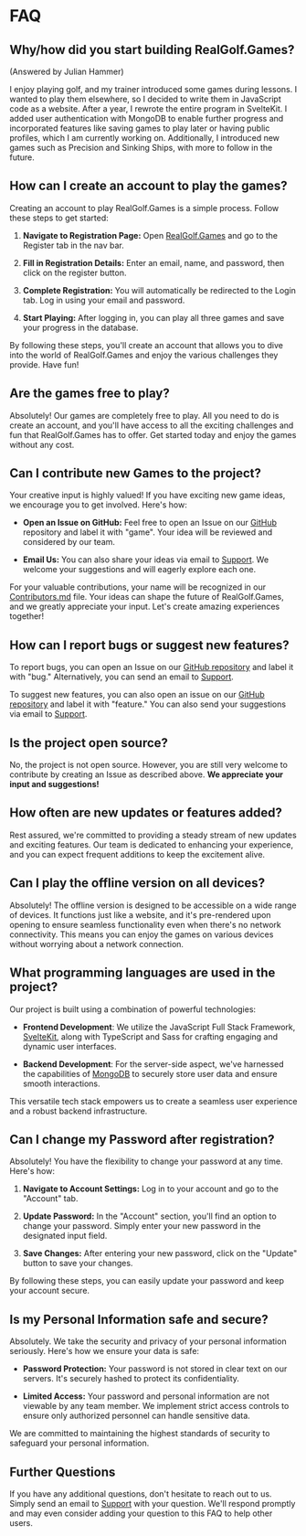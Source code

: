 # FAQ

## Why/how did you start building RealGolf.Games?

(Answered by Julian Hammer)

I enjoy playing golf, and my trainer introduced some games during lessons. I wanted to play them elsewhere, so I decided to write them in JavaScript code as a website. After a year, I rewrote the entire program in SvelteKit. I added user authentication with MongoDB to enable further progress and incorporated features like saving games to play later or having public profiles, which I am currently working on. Additionally, I introduced new games such as Precision and Sinking Ships, with more to follow in the future.

## How can I create an account to play the games?

Creating an account to play RealGolf.Games is a simple process. Follow these steps to get started:

1. **Navigate to Registration Page:**
   Open [RealGolf.Games](https://realgolf.games) and go to the Register tab in the nav bar.

2. **Fill in Registration Details:**
   Enter an email, name, and password, then click on the register button.

3. **Complete Registration:**
   You will automatically be redirected to the Login tab. Log in using your email and password.

4. **Start Playing:**
   After logging in, you can play all three games and save your progress in the database.

By following these steps, you'll create an account that allows you to dive into the world of RealGolf.Games and enjoy the various challenges they provide. Have fun!

## Are the games free to play?

Absolutely! Our games are completely free to play. All you need to do is create an account, and you'll have access to all the exciting challenges and fun that RealGolf.Games has to offer. Get started today and enjoy the games without any cost.

## Can I contribute new Games to the project?

Your creative input is highly valued! If you have exciting new game ideas, we encourage you to get involved. Here's how:

- **Open an Issue on GitHub:** Feel free to open an Issue on our [GitHub](https://github.com/realgolf/realgolf/issues) repository and label it with "game". Your idea will be reviewed and considered by our team.

- **Email Us:** You can also share your ideas via email to [Support](mailto:support@realgolf.games). We welcome your suggestions and will eagerly explore each one.

For your valuable contributions, your name will be recognized in our [Contributors.md](/Contributors.md) file. Your ideas can shape the future of RealGolf.Games, and we greatly appreciate your input. Let's create amazing experiences together!

## How can I report bugs or suggest new features?

To report bugs, you can open an Issue on our [GitHub repository](https://github.com/realgolf/realgolf/issues) and label it with "bug." Alternatively, you can send an email to [Support](mailto:support@realgolf.games).

To suggest new features, you can also open an issue on our [GitHub repository](https://github.com/realgolf/realgolf/issues) and label it with "feature." You can also send your suggestions via email to [Support](mailto:support@realgolf.games).

## Is the project open source?

No, the project is not open source. However, you are still very welcome to contribute by creating an Issue as described above. **We appreciate your input and suggestions!**

## How often are new updates or features added?

Rest assured, we're committed to providing a steady stream of new updates and exciting features. Our team is dedicated to enhancing your experience, and you can expect frequent additions to keep the excitement alive.

## Can I play the offline version on all devices?

Absolutely! The offline version is designed to be accessible on a wide range of devices. It functions just like a website, and it's pre-rendered upon opening to ensure seamless functionality even when there's no network connectivity. This means you can enjoy the games on various devices without worrying about a network connection.

## What programming languages are used in the project?

Our project is built using a combination of powerful technologies:

- **Frontend Development**: We utilize the JavaScript Full Stack Framework, [SvelteKit](https://kit.svelte.dev), along with TypeScript and Sass for crafting engaging and dynamic user interfaces.

- **Backend Development**: For the server-side aspect, we've harnessed the capabilities of [MongoDB](https://github.com/mongodb) to securely store user data and ensure smooth interactions.

This versatile tech stack empowers us to create a seamless user experience and a robust backend infrastructure.

## Can I change my Password after registration?

Absolutely! You have the flexibility to change your password at any time. Here's how:

1. **Navigate to Account Settings:** Log in to your account and go to the "Account" tab.

2. **Update Password:** In the "Account" section, you'll find an option to change your password. Simply enter your new password in the designated input field.

3. **Save Changes:** After entering your new password, click on the "Update" button to save your changes.

By following these steps, you can easily update your password and keep your account secure.

## Is my Personal Information safe and secure?

Absolutely. We take the security and privacy of your personal information seriously. Here's how we ensure your data is safe:

- **Password Protection:** Your password is not stored in clear text on our servers. It's securely hashed to protect its confidentiality.

- **Limited Access:** Your password and personal information are not viewable by any team member. We implement strict access controls to ensure only authorized personnel can handle sensitive data.

We are committed to maintaining the highest standards of security to safeguard your personal information.

## Further Questions

If you have any additional questions, don't hesitate to reach out to us. Simply send an email to [Support](mailto:support@realgolf.games) with your question. We'll respond promptly and may even consider adding your question to this FAQ to help other users.
